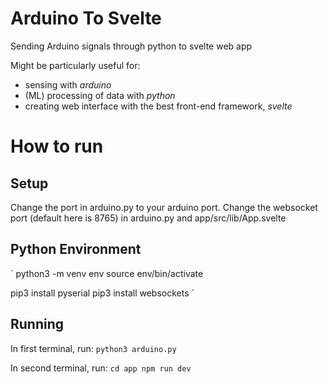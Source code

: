 # Arduino To Svelte
Sending Arduino signals through python to svelte web app

Might be particularly useful for:
* sensing with _arduino_
* (ML) processing of data with _python_
* creating web interface with the best front-end framework, _svelte_

# How to run

## Setup
Change the port in arduino.py to your arduino port.
Change the websocket port (default here is 8765) in arduino.py and app/src/lib/App.svelte

## Python Environment
`
python3 -m venv env
source env/bin/activate

pip3 install pyserial
pip3 install websockets
`
## Running

In first terminal, run:
`
python3 arduino.py
`

In second terminal, run:
`
cd app
npm run dev
`